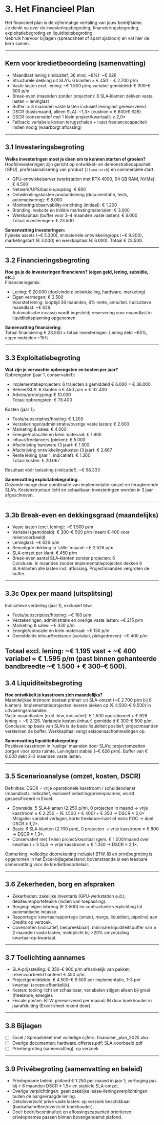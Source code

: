 # 3. Het Financieel Plan

Het financieel plan is de cijfermatige vertaling van jouw bedrijfsidee.  
Je denkt na over de investeringsbegroting, financieringsbegroting, exploitatiebegroting en liquiditeitsbegroting.  
Gebruik hiervoor bijlagen (spreadsheet of apart sjabloon) en vat hier de kern samen.

---

## Kern voor kredietbeoordeling (samenvatting)

- Maandlast lening (indicatief, 36 mnd, ~8%): ~€ 626  
- Structurele dekking uit SLA’s: 6 klanten × € 450 = € 2.700 p/m  
- Vaste lasten excl. lening: ~€ 1.500 p/m; variabel gemiddeld: € 300–€ 500 p/m  
- Break-even (maanden zonder projecten): 6 SLA‑klanten dekken vaste lasten + leninglast  
- Buffer: ≥ 3 maanden vaste lasten inclusief leninglast gereserveerd  
- DSCR (basismaand, alleen SLA): ~1,3× (cushion ≈ € 800/€ 626)  
- DSCR (conservatief met 1 klein project/kwartaal): ≥ 2,0×  
- Fallback: variabele kosten terugschalen + inzet freelancecapaciteit indien nodig (waarborgt aflossing)

---

## 3.1 Investeringsbegroting

**Welke investeringen moet je doen om te kunnen starten of groeien?**  
Hoofdinvesteringen zijn gericht op ontwikkel- en demonstratiecapaciteit (GPU), professionalisering van product (`llama-orch`) en commerciële start.  
- GPU-ontwikkelserver (workstation met RTX 4090, 64 GB RAM, NVMe): € 4.500  
- Netwerk/UPS/back-upopslag: € 800  
- Ontwikkelingskosten productisering (documentatie, tests, automatisering): € 8.000  
- Monitoring/observability-inrichting (initieel): € 1.200  
- Branding, website en initiële marketingmaterialen: € 3.000  
- Werkkapitaal (buffer voor 3–4 maanden vaste lasten): € 6.000  
Totaal investeringen: € 23.500

**Samenvatting investeringen:**  
Fysieke assets (~€ 5.300), immateriële ontwikkeling/ops (~€ 9.200), marketingstart (€ 3.000) en werkkapitaal (€ 6.000). Totaal € 23.500.

---

## 3.2 Financieringsbegroting

**Hoe ga je de investeringen financieren? (eigen geld, lening, subsidie, etc.)**  
Financieringsmix:  
- Lening: € 20.000 (doeleinden: ontwikkeling, hardware, marketing)  
- Eigen vermogen: € 3.500  
Voorstel lening: looptijd 36 maanden, 8% rente, annuïteit. Indicatieve maandlast: ~€ 626.  
Automatische incasso wordt ingesteld; reservering voor maandlast in liquiditeitsplanning opgenomen.

**Samenvatting financiering:**  
Totaal financiering € 23.500 = totaal investeringen. Lening dekt ~85%, eigen middelen ~15%.

---

## 3.3 Exploitatiebegroting

**Wat zijn je verwachte opbrengsten en kosten per jaar?**  
Opbrengsten (jaar 1, conservatief):  
- Implementatieprojecten: 6 trajecten à gemiddeld € 6.000 = € 36.000  
- Beheer/SLA: 6 klanten à € 450 p/m = € 32.400  
- Advies/prototyping: € 10.000  
Totaal opbrengsten: € 78.400  

Kosten (jaar 1):  
- Tools/subscripties/hosting: € 1.200  
- Verzekeringen/administratie/overige vaste lasten: € 2.600  
- Marketing & sales: € 4.000  
- Energie/colocatie en klein materiaal: € 1.800  
- Inhuur/freelancers (pieken): € 5.000  
- Afschrijving hardware (3 jaar): € 1.500  
- Afschrijving ontwikkelingskosten (3 jaar): € 2.667  
- Rente lening (jaar 1, indicatief): € 1.300  
Totaal kosten: € 20.067  

Resultaat vóór belasting (indicatief): ~€ 58.333

**Samenvatting exploitatiebegroting:**  
Gezonde marge door combinatie van implementatie-omzet en terugkerende SLA’s. Kostenstructuur licht en schaalbaar; investeringen worden in 3 jaar afgeschreven.

---

## 3.3b Break-even en dekkingsgraad (maandelijks)

- Vaste lasten (excl. lening): ~€ 1.500 p/m  
- Variabel (gemiddeld): € 300–€ 500 p/m (neem € 400 voor rekenvoorbeeld)  
- Leninglast: ~€ 626 p/m  
- Benodigde dekking in ‘stille’ maand: ~€ 2.526 p/m  
- SLA‑omzet per klant: € 450 p/m  
- Break-even aantal SLA‑klanten zonder projecten: 6  
Conclusie: in maanden zonder implementatieprojecten dekken 6 SLA‑klanten alle lasten incl. aflossing. Projectmaanden vergroten de buffer.

---

## 3.3c Opex per maand (uitsplitsing)

Indicatieve verdeling (jaar 1), exclusief btw:
- Tools/subscripties/hosting: ~€ 100 p/m  
- Verzekeringen, administratie en overige vaste lasten: ~€ 215 p/m  
- Marketing & sales: ~€ 330 p/m  
- Energie/colocatie en klein materiaal: ~€ 150 p/m  
- Gemiddelde inhuur/freelance (variabel, piekgedreven): ~€ 400 p/m  

Totaal excl. lening: ~€ 1.195 vast + ~€ 400 variabel ≈ € 1.595 p/m (past binnen gehanteerde bandbreedte ~€ 1.500 + € 300–€ 500).
---

## 3.4 Liquiditeitsbegroting

**Hoe ontwikkelt je kasstroom zich maandelijks?**  
Maandelijkse instroom bestaat primair uit SLA-omzet (~€ 2.700 p/m bij 6 klanten). Implementatieprojecten leveren pieken op (€ 4.500–€ 9.500) in uitvoeringsmaanden.  
Vaste maandlasten (excl. btw, indicatief): € 1.500 operationeel + € 626 lening = ~€ 2.126. Variabele kosten (inhuur) gemiddeld € 300–€ 500 p/m.  
Conclusie: op basis van SLA’s is de basis liquiditeit positief; projectmaanden versterken de buffer. Werkkapitaal vangt seizoensschommelingen op.

**Samenvatting liquiditeitsbegroting:**  
Positieve kasstroom in ‘rustige’ maanden door SLA’s; projectomzetten zorgen voor extra ruimte. Leninglast stabiel (~€ 626 p/m). Buffer van € 6.000 dekt 2–3 maanden vaste lasten.

---

## 3.5 Scenarioanalyse (omzet, kosten, DSCR)

Definities: DSCR = vrije operationele kasstroom / schuldendienst (maandlast). Indicatief, exclusief belasting/privéopnames; wordt gespecificeerd in Excel.

- Downside: 5 SLA‑klanten (2.250 p/m), 0 projecten in maand  → vrije kasstroom ≈ € 2.250 − (€ 1.500 + € 400) = € 350  → DSCR ≈ 0,6×  
  Mitigatie: variabel verlagen, korte freelance‑inzet of extra POC → doel DSCR ≥ 1,2×.  
- Basis: 6 SLA‑klanten (2.700 p/m), 0 projecten → vrije kasstroom ≈ € 800 → DSCR ≈ 1,3×.  
- Conservatief met 1 klein project/kwartaal (gem. € 1.000/maand over kwartaal) + 5 SLA → vrije kasstroom ≈ € 1.350 → DSCR ≈ 2,1×.  

Opmerking: volledige doorrekening inclusief BTW, IB en privébegroting is opgenomen in het Excel‑bijlagebestand; bovenstaande is een leesbare samenvatting voor de kredietbeoordelaar.

---

## 3.6 Zekerheden, borg en afspraken

- Zekerheden: zakelijke inventaris (GPU‑werkstation e.d.), debiteurenportefeuille (indien van toepassing).  
- Borging: eigen inbreng (€ 3.500) en contractuele verplichting tot automatische incasso.  
- Rapportage: kwartaalrapportage (omzet, marge, liquiditeit, pipeline) aan Qredits op verzoek.  
- Covenanten (indicatief, bespreekbaar): minimale liquiditeitsbuffer van ≥ 2 maanden vaste lasten; meldplicht bij >20% omzetdaling kwartaal‑op‑kwartaal.

---

## 3.7 Toelichting aannames

- SLA‑prijsstelling: € 350–€ 900 p/m afhankelijk van pakket; rekenvoorbeeld hanteert € 450 p/m.  
- Projectgemiddelde: € 4.500–€ 9.500 per implementatie, 1–3 per kwartaal (scope‑afhankelijk).  
- Kosten: tooling licht en schaalbaar; variabelen stijgen alleen bij groei (freelance, energie).  
- Fiscale posten: BTW gereserveerd per maand; IB door boekhouder in jaarafsluiting (Excel‑sheet rekent door).

---

## 3.8 Bijlagen

- [ ] Excel / Spreadsheet met volledige cijfers: financieel_plan_2025.xlsx  
- [ ] Overige documenten: hardware_offertes.pdf; SLA_voorbeeld.pdf  
- [ ] Privébegroting (samenvatting), op verzoek

---

## 3.9 Privébegroting (samenvatting en beleid)

- Privéopname beleid: plafond € 1.250 per maand in jaar 1; verhoging pas bij ≥ 6 maanden DSCR ≥ 1,5× en stabiele SLA‑omzet.  
- Overige verplichtingen: geen zakelijke lease‑/leningsverplichtingen buiten de aangevraagde lening.  
- Detailoverzicht privé vaste lasten: op verzoek beschikbaar (bankafschriften/overzicht boekhouder).  
- Doel: bedrijfscontinuïteit en aflossingscapaciteit prioriteren; privéopnames passen binnen bovengenoemd plafond.

